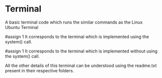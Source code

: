 # Terminal
A basic terminal code which runs the similar commands as the Linux Ubuntu Terminal

#assign 1
It corresponds to the terminal which is implemented using the system() call.

#assign 1
It corresponds to the terminal which is implemented without using the system() call.

All the other details of this terminal can be understood using the readme.txt present in their respective folders. 
